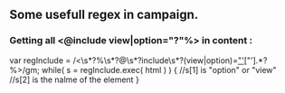## Some usefull regex in campaign.

### Getting all <@include view|option="?"%> in content : 
var regInclude = /<\s*?%\s*?@\s*?include\s*?(view|option)=["']([^"']*)["'].*?%>/gm;
while( s = regInclude.exec( html ) )
  {
  //s[1] is "option" or "view"
  //s[2] is the nalme of the element
  }
